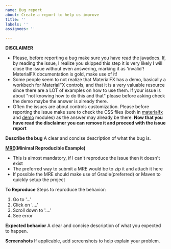 ```yaml
---
name: Bug report
about: Create a report to help us improve
title: ''
labels: ''
assignees: ''

---
```


**DISCLAIMER**
- Please, before reporting a bug make sure you have read the javadocs. If, by reading the issue, I realize you skipped this step it is very likely I will close the issue without even answering, marking it as 'invalid'! MaterialFX documentation is gold, make use of it!
- Some people seem to not realize that MaterialFX has a demo, basically a workbech for MaterialFX controls, and that it is a very valuable resource since there are a LOT of examples on how to use them.
If your issue is about "not knowing how to do this and that" please before asking check the demo maybe the answer is already there.
- Often the issues are about controls customization. Please before reporting the issue make sure to check the CSS files (both in [materialfx](https://github.com/palexdev/MaterialFX/tree/main/materialfx/src/main/resources/io/github/palexdev/materialfx/css) and [demo](https://github.com/palexdev/MaterialFX/tree/main/demo/src/main/resources/io/github/palexdev/materialfx/demo/css) modules) as the answer may already be there.
**Now that you have read the disclaimer you can remove it and proceed with the issue report**

**Describe the bug**
A clear and concise description of what the bug is.

**[MRE](https://bit.ly/3k5gTJf)(Minimal Reproducible Example)**
- This is almost mandatory, if I can't reproduce the issue then it doesn't exist
- The preferred way to submit a MRE would be to zip it and attach it here
- If possible the MRE should make use of Gradle(preferred) or Maven to quickly setup the project

**To Reproduce**
Steps to reproduce the behavior:
1. Go to '...'
2. Click on '....'
3. Scroll down to '....'
4. See error

**Expected behavior**
A clear and concise description of what you expected to happen.

**Screenshots**
If applicable, add screenshots to help explain your problem.
